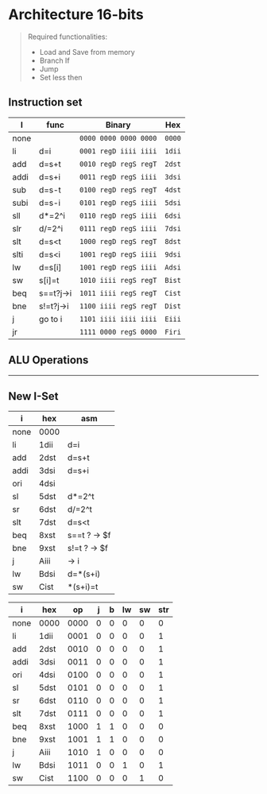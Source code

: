 # Architecture 16-bits

> Required functionalities:
>
> - Load and Save from memory
> - Branch If
> - Jump
> - Set less then

## Instruction set

| I    | func      | Binary                | Hex    |
| ---- | --------- | --------------------- | ------ |
| none |           | `0000 0000 0000 0000` | `0000` |
| li   | d=i       | `0001 regD iiii iiii` | `1dii` |
| add  | d=s+t     | `0010 regD regS regT` | `2dst` |
| addi | d=s+i     | `0011 regD regS iiii` | `3dsi` |
| sub  | d=s-t     | `0100 regD regS regT` | `4dst` |
| subi | d=s-i     | `0101 regD regS iiii` | `5dsi` |
| sll  | d\*=2^i   | `0110 regD regS iiii` | `6dsi` |
| slr  | d/=2^i    | `0111 regD regS iiii` | `7dsi` |
| slt  | d=s<t     | `1000 regD regS regT` | `8dst` |
| slti | d=s<i     | `1001 regD regS iiii` | `9dsi` |
| lw   | d=s[i]    | `1001 regD regS iiii` | `Adsi` |
| sw   | s[i]=t    | `1010 iiii regS regT` | `Bist` |
| beq  | s==t?j->i | `1011 iiii regS regT` | `Cist` |
| bne  | s!=t?j->i | `1100 iiii regS regT` | `Dist` |
| j    | go to i   | `1101 iiii iiii iiii` | `Eiii` |
| jr   |           | `1111 0000 regS 0000` | `Firi` |

## ALU Operations

---

## New I-Set

| i    | hex  | asm          |
| ---- | ---- | ------------ |
| none | 0000 |              |
| li   | 1dii | d=i          |
| add  | 2dst | d=s+t        |
| addi | 3dsi | d=s+i        |
| ori  | 4dsi |              |
| sl   | 5dst | d\*=2^t      |
| sr   | 6dst | d/=2^t       |
| slt  | 7dst | d=s<t        |
| beq  | 8xst | s==t ? -> $f |
| bne  | 9xst | s!=t ? -> $f |
| j    | Aiii | -> i         |
| lw   | Bdsi | d=\*(s+i)    |
| sw   | Cist | \*(s+i)=t    |

| i    | hex  | op   | j   | b   | lw  | sw  | str |
| ---- | ---- | ---- | --- | --- | --- | --- | --- |
| none | 0000 | 0000 | 0   | 0   | 0   | 0   | 0   |
| li   | 1dii | 0001 | 0   | 0   | 0   | 0   | 1   |
| add  | 2dst | 0010 | 0   | 0   | 0   | 0   | 1   |
| addi | 3dsi | 0011 | 0   | 0   | 0   | 0   | 1   |
| ori  | 4dsi | 0100 | 0   | 0   | 0   | 0   | 1   |
| sl   | 5dst | 0101 | 0   | 0   | 0   | 0   | 1   |
| sr   | 6dst | 0110 | 0   | 0   | 0   | 0   | 1   |
| slt  | 7dst | 0111 | 0   | 0   | 0   | 0   | 1   |
| beq  | 8xst | 1000 | 1   | 1   | 0   | 0   | 0   |
| bne  | 9xst | 1001 | 1   | 1   | 0   | 0   | 0   |
| j    | Aiii | 1010 | 1   | 0   | 0   | 0   | 0   |
| lw   | Bdsi | 1011 | 0   | 0   | 1   | 0   | 1   |
| sw   | Cist | 1100 | 0   | 0   | 0   | 1   | 0   |
